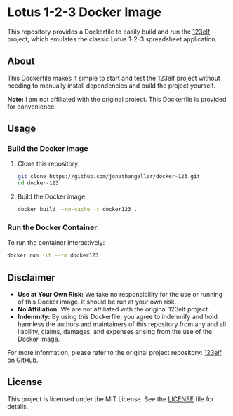 # Lotus 1-2-3 Docker Image

This repository provides a Dockerfile to easily build and run the [123elf](https://github.com/taviso/123elf) project, which emulates the classic Lotus 1-2-3 spreadsheet application.

## About
This Dockerfile makes it simple to start and test the 123elf project without needing to manually install dependencies and build the project yourself.

**Note:** I am not affiliated with the original project. This Dockerfile is provided for convenience.

## Usage

### Build the Docker Image

1. Clone this repository:
    ```sh
    git clone https://github.com/jonathangeller/docker-123.git
    cd docker-123
    ```

2. Build the Docker image:
    ```sh
    docker build --no-cache -t docker123 .
    ```

### Run the Docker Container

To run the container interactively:
```sh
docker run -it --rm docker123
```

## Disclaimer

- **Use at Your Own Risk:** We take no responsibility for the use or running of this Docker image. It should be run at your own risk.
- **No Affiliation:** We are not affiliated with the original 123elf project.
- **Indemnity:** By using this Dockerfile, you agree to indemnify and hold harmless the authors and maintainers of this repository from any and all liability, claims, damages, and expenses arising from the use of the Docker image.

For more information, please refer to the original project repository: [123elf on GitHub](https://github.com/taviso/123elf).

## License

This project is licensed under the MIT License. See the [LICENSE](LICENSE) file for details.
